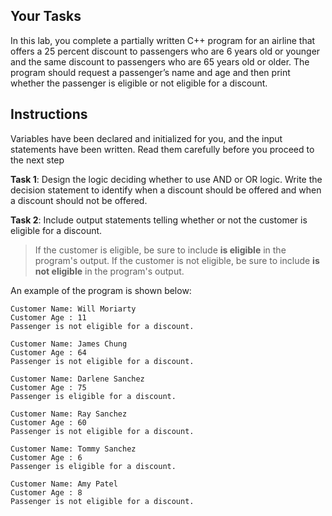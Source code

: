 ## Your Tasks

In this lab, you complete a partially written C++ program for an airline that offers a 25 percent discount to passengers who are 6 years old or younger and the same discount to passengers who are 65 years old or older. The program should request a passenger’s name and age and then print whether the passenger is eligible or not eligible for a discount.

## Instructions

Variables have been declared and initialized for you, and the input statements have been written. Read them carefully before you proceed to the next step

**Task 1**: Design the logic deciding whether to use AND or OR logic. Write the decision statement to identify when a discount should be offered and when a discount should not be offered.

**Task 2**: Include output statements telling whether or not the customer is eligible for a discount.

> If the customer is eligible, be sure to include **is eligible** in the program's output. If the customer is not eligible, be sure to include **is not eligible** in the program's output.

An example of the program is shown below:

```
Customer Name: Will Moriarty
Customer Age : 11
Passenger is not eligible for a discount.
```

```
Customer Name: James Chung
Customer Age : 64
Passenger is not eligible for a discount.
```

```
Customer Name: Darlene Sanchez
Customer Age : 75
Passenger is eligible for a discount.
```

```
Customer Name: Ray Sanchez
Customer Age : 60
Passenger is not eligible for a discount.
```

```
Customer Name: Tommy Sanchez
Customer Age : 6
Passenger is eligible for a discount.
```

```
Customer Name: Amy Patel
Customer Age : 8
Passenger is not eligible for a discount.
```